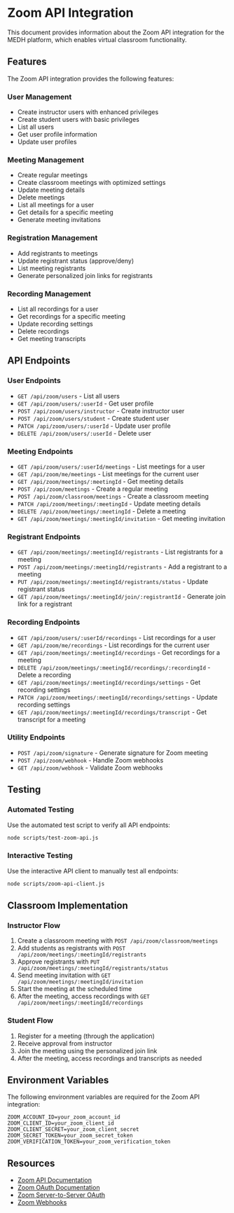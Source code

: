 # Zoom API Integration

This document provides information about the Zoom API integration for the MEDH platform, which enables virtual classroom functionality.

## Features

The Zoom API integration provides the following features:

### User Management

- Create instructor users with enhanced privileges
- Create student users with basic privileges
- List all users
- Get user profile information
- Update user profiles

### Meeting Management

- Create regular meetings
- Create classroom meetings with optimized settings
- Update meeting details
- Delete meetings
- List all meetings for a user
- Get details for a specific meeting
- Generate meeting invitations

### Registration Management

- Add registrants to meetings
- Update registrant status (approve/deny)
- List meeting registrants
- Generate personalized join links for registrants

### Recording Management

- List all recordings for a user
- Get recordings for a specific meeting
- Update recording settings
- Delete recordings
- Get meeting transcripts

## API Endpoints

### User Endpoints

- `GET /api/zoom/users` - List all users
- `GET /api/zoom/users/:userId` - Get user profile
- `POST /api/zoom/users/instructor` - Create instructor user
- `POST /api/zoom/users/student` - Create student user
- `PATCH /api/zoom/users/:userId` - Update user profile
- `DELETE /api/zoom/users/:userId` - Delete user

### Meeting Endpoints

- `GET /api/zoom/users/:userId/meetings` - List meetings for a user
- `GET /api/zoom/me/meetings` - List meetings for the current user
- `GET /api/zoom/meetings/:meetingId` - Get meeting details
- `POST /api/zoom/meetings` - Create a regular meeting
- `POST /api/zoom/classroom/meetings` - Create a classroom meeting
- `PATCH /api/zoom/meetings/:meetingId` - Update meeting details
- `DELETE /api/zoom/meetings/:meetingId` - Delete a meeting
- `GET /api/zoom/meetings/:meetingId/invitation` - Get meeting invitation

### Registrant Endpoints

- `GET /api/zoom/meetings/:meetingId/registrants` - List registrants for a meeting
- `POST /api/zoom/meetings/:meetingId/registrants` - Add a registrant to a meeting
- `PUT /api/zoom/meetings/:meetingId/registrants/status` - Update registrant status
- `GET /api/zoom/meetings/:meetingId/join/:registrantId` - Generate join link for a registrant

### Recording Endpoints

- `GET /api/zoom/users/:userId/recordings` - List recordings for a user
- `GET /api/zoom/me/recordings` - List recordings for the current user
- `GET /api/zoom/meetings/:meetingId/recordings` - Get recordings for a meeting
- `DELETE /api/zoom/meetings/:meetingId/recordings/:recordingId` - Delete a recording
- `GET /api/zoom/meetings/:meetingId/recordings/settings` - Get recording settings
- `PATCH /api/zoom/meetings/:meetingId/recordings/settings` - Update recording settings
- `GET /api/zoom/meetings/:meetingId/recordings/transcript` - Get transcript for a meeting

### Utility Endpoints

- `POST /api/zoom/signature` - Generate signature for Zoom meeting
- `POST /api/zoom/webhook` - Handle Zoom webhooks
- `GET /api/zoom/webhook` - Validate Zoom webhooks

## Testing

### Automated Testing

Use the automated test script to verify all API endpoints:

```bash
node scripts/test-zoom-api.js
```

### Interactive Testing

Use the interactive API client to manually test all endpoints:

```bash
node scripts/zoom-api-client.js
```

## Classroom Implementation

### Instructor Flow

1. Create a classroom meeting with `POST /api/zoom/classroom/meetings`
2. Add students as registrants with `POST /api/zoom/meetings/:meetingId/registrants`
3. Approve registrants with `PUT /api/zoom/meetings/:meetingId/registrants/status`
4. Send meeting invitation with `GET /api/zoom/meetings/:meetingId/invitation`
5. Start the meeting at the scheduled time
6. After the meeting, access recordings with `GET /api/zoom/meetings/:meetingId/recordings`

### Student Flow

1. Register for a meeting (through the application)
2. Receive approval from instructor
3. Join the meeting using the personalized join link
4. After the meeting, access recordings and transcripts as needed

## Environment Variables

The following environment variables are required for the Zoom API integration:

```
ZOOM_ACCOUNT_ID=your_zoom_account_id
ZOOM_CLIENT_ID=your_zoom_client_id
ZOOM_CLIENT_SECRET=your_zoom_client_secret
ZOOM_SECRET_TOKEN=your_zoom_secret_token
ZOOM_VERIFICATION_TOKEN=your_zoom_verification_token
```

## Resources

- [Zoom API Documentation](https://marketplace.zoom.us/docs/api-reference/introduction)
- [Zoom OAuth Documentation](https://marketplace.zoom.us/docs/guides/auth/oauth)
- [Zoom Server-to-Server OAuth](https://marketplace.zoom.us/docs/guides/auth/server-to-server-oauth)
- [Zoom Webhooks](https://marketplace.zoom.us/docs/api-reference/webhook-reference)
